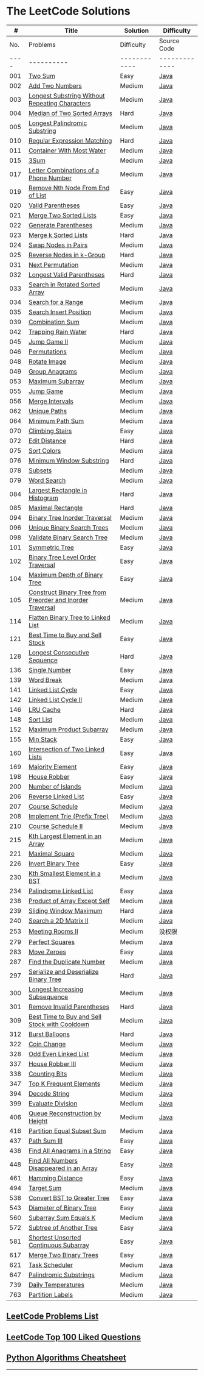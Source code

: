 # The LeetCode Solutions 

| # | Title | Solution | Difficulty |
|---| ----- | -------- | ---------- |
| No. | Problems | Difficulty | Source Code | Solution |
|---- |----------|------------|-------------|----------|
| 001 | [Two Sum](https://leetcode.com/problems/two-sum/) | Easy | [Java](https://github.com/longluo/leetcode/blob/master/Java/src/com/longluo/top100/Problem1_twoSum.java) | [2种方法：暴力 和 HashMap](http://www.longluo.me/blog/2019/03/25/Leetcode-two-sum/) |
| 002 | [Add Two Numbers](https://leetcode.com/problems/add-two-numbers/) |Medium| [Java](https://github.com/longluo/leetcode/blob/master/Java/src/com/longluo/top100/Problem2_addTwoNumbers.java) | [2种方法：模拟 和 递归](http://www.longluo.me/blog/2019/03/26/Leetcode-add-two-numbers/) |
| 003 | [Longest Substring Without Repeating Characters](https://leetcode.com/problems/longest-substring-without-repeating-characters/) | Medium | [Java](https://github.com/longluo/leetcode/blob/master/Java/src/com/longluo/top100/Problem3_longestSubstringWithoutRepeatingCharacters.java) |  |
| 004 | [Median of Two Sorted Arrays](https://leetcode.com/problems/median-of-two-sorted-arrays) | Hard | [Java](https://github.com/longluo/leetcode/blob/master/Java/src/com/longluo/top100/Problem4_findMedianSortedArrays.java) | [4种方法：合并数组，暴力法，二分搜索，划分数组](http://www.longluo.me/blog/2021/02/17/Leetcode-median-of-two-sorted-arrays/) |
| 005 | [Longest Palindromic Substring](https://leetcode.com/problems/longest-palindromic-substring/) |Medium| [Java](https://github.com/longluo/leetcode/blob/master/Java/src/com/longluo/top100/Problem5_longestPalindromeString.java) |  |
| 010 | [Regular Expression Matching](https://leetcode.com/problems/regular-expression-matching/) | Hard | [Java](https://github.com/longluo/leetcode/blob/master/Java/src/com/longluo/top100/Problem10_regularExpressionMatching.java) |  |
| 011 | [Container With Most Water](https://leetcode.com/problems/container-with-most-water/) |Medium| [Java](https://github.com/longluo/leetcode/blob/master/Java/src/com/longluo/top100/Problem11_containerWithMostWater.java) | [2 Approaches: BF and Two Pointers with Image Explaination](http://www.longluo.me/blog/2022/04/05/Leetcode-container-with-most-water/) |
| 015 | [3Sum](https://leetcode.com/problems/3sum/) |Medium| [Java](https://github.com/longluo/leetcode/blob/master/Java/src/com/longluo/top100/Problem15_3Sum.java) | [3种方法：暴力，Hash，双指针](http://www.longluo.me/blog/2021/02/05/Leetcode-three-sum/) |
| 017 | [Letter Combinations of a Phone Number](https://leetcode.com/problems/letter-combinations-of-a-phone-number/) |Medium| [Java](https://github.com/longluo/leetcode/blob/master/Java/src/com/longluo/top100/Problem17_letterCombinationsOfAPhoneNumber.java) | [4 Approaches: BF 4 Loops, Backtracking, BFS, Queue with Image Explaination](http://www.longluo.me/blog/2022/05/09/Leetcode-letter-combinations-of-a-phone-number/) |
| 019 | [Remove Nth Node From End of List](https://leetcode.com/problems/remove-nth-node-from-end-of-list/) | Easy | [Java](https://github.com/longluo/leetcode/blob/master/Java/src/com/longluo/top100/Problem19_removeNthNodeFromEndOfList.java) |  |
| 020 | [Valid Parentheses](https://leetcode.com/problems/valid-parentheses/) | Easy | [Java](https://github.com/longluo/leetcode/blob/master/Java/src/com/longluo/top100/Problem20_validParentheses.java) |  |
| 021 | [Merge Two Sorted Lists](https://leetcode.com/problems/merge-two-sorted-lists/) | Easy | [Java](https://github.com/longluo/leetcode/blob/master/Java/src/com/longluo/top100/Problem21_mergeTwoSortedList.java) |  |
| 022 | [Generate Parentheses](https://leetcode.com/problems/generate-parentheses/) |Medium| [Java](https://github.com/longluo/leetcode/blob/master/Java/src/com/longluo/top100/Problem22_generateParenthesis.java) | [2种方法：暴力法 和 回溯法](http://www.longluo.me/blog/2020/11/11/Leetcode-generate-parenthesis/) |
| 023 | [Merge k Sorted Lists](https://leetcode.com/problems/merge-k-sorted-lists/) | Hard | [Java](https://github.com/longluo/leetcode/blob/master/Java/src/com/longluo/top100/Problem23_mergeKSortedLists.java) |  |
| 024 | [Swap Nodes in Pairs](https://leetcode.com/problems/swap-nodes-in-pairs/) |Medium| [Java](https://github.com/longluo/leetcode/blob/master/Java/src/com/longluo/top100/Problem24_swapNodesInPairs.java) |  |
| 025 | [Reverse Nodes in k-Group](https://leetcode.com/problems/reverse-nodes-in-k-group/) |Hard| [Java](https://github.com/longluo/leetcode/blob/master/Java/src/com/longluo/top100/Problem25_reverseNodesInKGroup.java) |  |
| 031 | [Next Permutation](https://leetcode.com/problems/next-permutation/) |Medium| [Java](https://github.com/longluo/leetcode/blob/master/Java/src/com/longluo/top100/Problem31_nextPermutation.java) | [Two Pointers Solution with Detailed Explanation and Code Commented](http://www.longluo.me/blog/2022/04/03/Leetcode-next-permutation/) |
| 032 | [Longest Valid Parentheses](https://leetcode.com/problems/longest-valid-parentheses/) | Hard | [Java](https://github.com/longluo/leetcode/blob/master/Java/src/com/longluo/top100/Problem32_longestValidParentheses.java) |  |
| 033 | [Search in Rotated Sorted Array](https://leetcode.com/problems/search-in-rotated-sorted-array/) |Medium| [Java](https://github.com/longluo/leetcode/blob/master/Java/src/com/longluo/top100/Problem33_searchInRotatedSortedArray.java) |  |
| 034 | [Search for a Range](https://leetcode.com/problems/search-for-a-range/) |Medium| [Java](https://github.com/longluo/leetcode/blob/master/Java/src/com/longluo/top100/Problem34_findFirstAndLastPositionOfElementInSortedArray.java) |  |
| 035 | [Search Insert Position](https://leetcode.com/problems/search-insert-position/) |Medium| [Java](https://github.com/longluo/leetcode/blob/master/Java/src/com/longluo/top100/Problem35_searchInsertPosition.java) |  |
| 039 | [Combination Sum](https://leetcode.com/problems/combination-sum/) |Medium| [Java](https://github.com/longluo/leetcode/blob/master/Java/src/com/longluo/top100/Problem39_combinationSum.java) |  |
| 042 | [Trapping Rain Water](https://leetcode.com/problems/trapping-rain-water/) | Hard | [Java](https://github.com/longluo/leetcode/blob/master/Java/src/com/longluo/top100/Problem42_trappingRainWater.java) |  |
| 045 | [Jump Game II](https://leetcode-cn.com/problems/jump-game-ii/) |Medium| [Java](https://github.com/longluo/leetcode/blob/master/Java/src/com/longluo/top100/Problem45_jumpGame_ii.java) |  |
| 046 | [Permutations](https://leetcode.com/problems/permutations/) |Medium| [Java](https://github.com/longluo/leetcode/blob/master/Java/src/com/longluo/top100/Problem46_permutations.java) |  |
| 048 | [Rotate Image](https://leetcode.com/problems/rotate-image/) |Medium| [Java](https://github.com/longluo/leetcode/blob/master/Java/src/com/longluo/top100/Problem48_rotateImage.java) |  |
| 049 | [Group Anagrams](https://leetcode.com/problems/anagrams/) |Medium| [Java](https://github.com/longluo/leetcode/blob/master/Java/src/com/longluo/top100/Problem49_groupAnagrams.java) |  |
| 053 | [Maximum Subarray](https://leetcode.com/problems/maximum-subarray/) |Medium| [Java](https://github.com/longluo/leetcode/blob/master/Java/src/com/longluo/top100/Problem53_maximumSubarray.java) |  |
| 055 | [Jump Game](https://leetcode.com/problems/jump-game/) |Medium| [Java](https://github.com/longluo/leetcode/blob/master/Java/src/com/longluo/top100/Problem55_jumpGame.java) |  |
| 056 | [Merge Intervals](https://leetcode.com/problems/merge-intervals/) |Medium| [Java](https://github.com/longluo/leetcode/blob/master/Java/src/com/longluo/top100/Problem56_mergeIntervals.java) |  |
| 062 | [Unique Paths](https://leetcode.com/problems/unique-paths/) |Medium| [Java](https://github.com/longluo/leetcode/blob/master/Java/src/com/longluo/top100/Problem62_uniquePaths.java) |  |
| 064 | [Minimum Path Sum](https://leetcode.com/problems/minimum-path-sum/) |Medium| [Java](https://github.com/longluo/leetcode/blob/master/Java/src/com/longluo/top100/Problem64_minimumPathSum.java) |  |
| 070 | [Climbing Stairs](https://leetcode.com/problems/climbing-stairs/) | Easy | [Java](https://github.com/longluo/leetcode/blob/master/Java/src/com/longluo/top100/Problem70_climbingStairs.java) |  |
| 072 | [Edit Distance](https://leetcode.com/problems/edit-distance/) | Hard | [Java](https://github.com/longluo/leetcode/blob/master/Java/src/com/longluo/top100/Problem72_editDistance.java) |  |
| 075 | [Sort Colors](https://leetcode.com/problems/sort-colors/)|Medium| [Java](https://github.com/longluo/leetcode/blob/master/Java/src/com/longluo/top100/Problem75_sortColors.java) |  |
| 076 | [Minimum Window Substring](https://leetcode.com/problems/minimum-window-substring) | Hard| [Java](https://github.com/longluo/leetcode/blob/master/Java/src/com/longluo/top100/Problem76_minimumWindowSubstring.java) |  |
| 078 | [Subsets](https://leetcode.com/problems/subsets/) |Medium| [Java](https://github.com/longluo/leetcode/blob/master/Java/src/com/longluo/top100/Problem78_subsets.java) |  |
| 079 | [Word Search](https://leetcode.com/problems/word-search/)|Medium| [Java](https://github.com/longluo/leetcode/blob/master/Java/src/com/longluo/top100/Problem79_wordSearch.java) |  |
| 084 | [Largest Rectangle in Histogram](https://leetcode.com/problems/largest-rectangle-in-histogram) | Hard | [Java](https://github.com/longluo/leetcode/blob/master/Java/src/com/longluo/top100/Problem84_largestRectangleInHistogram.java) |  |
| 085 | [Maximal Rectangle](https://leetcode.com/problems/maximal-rectangle) | Hard | [Java](https://github.com/longluo/leetcode/blob/master/Java/src/com/longluo/top100/Problem85_maximalRectangle.java) |  |
| 094 | [Binary Tree Inorder Traversal](https://leetcode.com/problems/binary-tree-inorder-traversal/) |Medium| [Java](https://github.com/longluo/leetcode/blob/master/Java/src/com/longluo/top100/Problem94_binaryTreeInorderTraversal.java) |  |
| 096 | [Unique Binary Search Trees](https://leetcode.com/problems/unique-binary-search-trees/) |Medium| [Java](https://github.com/longluo/leetcode/blob/master/Java/src/com/longluo/top100/Problem96_uniqueBinarySearchTrees.java) |  |
| 098 | [Validate Binary Search Tree](https://leetcode.com/problems/validate-binary-search-tree/) |Medium| [Java](https://github.com/longluo/leetcode/blob/master/Java/src/com/longluo/top100/Problem98_validateBinarySearchTree.java) |  |
| 101 | [Symmetric Tree](https://leetcode.com/problems/symmetric-tree/) | Easy | [Java](https://github.com/longluo/leetcode/blob/master/Java/src/com/longluo/top100/Problem101_symmetricTree.java) |  |
| 102 | [Binary Tree Level Order Traversal](https://leetcode.com/problems/binary-tree-level-order-traversal/) | Easy | [Java](https://github.com/longluo/leetcode/blob/master/Java/src/com/longluo/top100/Problem102_binaryTreeLevelOrderTraversal.java) |  |
| 104 | [Maximum Depth of Binary Tree](https://leetcode.com/problems/maximum-depth-of-binary-tree/) | Easy | [Java](https://github.com/longluo/leetcode/blob/master/Java/src/com/longluo/top100/Problem104_maximumDepthOfBinaryTree.java) |  |
| 105 | [Construct Binary Tree from Preorder and Inorder Traversal](https://leetcode.com/problems/construct-binary-tree-from-preorder-and-inorder-traversal/) |Medium| [Java](https://github.com/longluo/leetcode/blob/master/Java/src/com/longluo/top100/Problem105_constructBinaryTreeFromPreorderAndInorderTraversal.java) |  |
| 114 | [Flatten Binary Tree to Linked List](https://leetcode.com/problems/flatten-binary-tree-to-linked-list/) |Medium| [Java](https://github.com/longluo/leetcode/blob/master/Java/src/com/longluo/top100/Problem114_flattenBinaryTreeToLinkedList.java) |  |
| 121 | [Best Time to Buy and Sell Stock](https://leetcode.com/problems/best-time-to-buy-and-sell-stock/) | Easy | [Java](https://github.com/longluo/leetcode/blob/master/Java/src/com/longluo/top100/Problem121_bestTimeToBuyAndSellStock.java) |  |
| 128 | [Longest Consecutive Sequence](https://leetcode.com/problems/longest-consecutive-sequence/) | Hard | [Java](https://github.com/longluo/leetcode/blob/master/Java/src/com/longluo/top100/Problem128_longestConsecutiveSequence.java) |  |
| 136 | [Single Number](https://leetcode.com/problems/single-number) | Easy | [Java](https://github.com/longluo/leetcode/blob/master/Java/src/com/longluo/top100/Problem136_singleNumber.java) |  |
| 139 | [Word Break](https://leetcode.com/problems/word-break/) |Medium| [Java](https://github.com/longluo/leetcode/blob/master/Java/src/com/longluo/top100/Problem139_wordBreak.java) |  |
| 141 | [Linked List Cycle](https://leetcode.com/problems/linked-list-cycle/) | Easy | [Java](https://github.com/longluo/leetcode/blob/master/Java/src/com/longluo/top100/Problem141_linkedListCycle.java) |  |
| 142 | [Linked List Cycle II](https://leetcode.com/problems/linked-list-cycle-ii/) |Medium| [Java](https://github.com/longluo/leetcode/blob/master/Java/src/com/longluo/top100/Problem142_linkedListCycle_ii.java) |  |
| 146 | [LRU Cache](https://leetcode.com/problems/lru-cache/) | Hard | [Java](https://github.com/longluo/leetcode/blob/master/Java/src/com/longluo/top100/Problem146_lruCache.java) |  |
| 148 | [Sort List](https://leetcode.com/problems/sort-list/) |Medium| [Java](https://github.com/longluo/leetcode/blob/master/Java/src/com/longluo/top100/Problem148_sortList.java) |  |
| 152 | [Maximum Product Subarray](https://leetcode.com/problems/maximum-product-subarray/) |Medium| [Java](https://github.com/longluo/leetcode/blob/master/Java/src/com/longluo/top100/Problem152_maximumProductSubarray.java) |  |
| 155 | [Min Stack](https://leetcode.com/problems/min-stack/) | Easy | [Java](https://github.com/longluo/leetcode/blob/master/Java/src/com/longluo/top100/Problem155_minStack.java) | [3种方法：辅助栈，栈，链表](http://www.longluo.me/blog/2021/02/23/Leetcode-min-stack/) |
| 160 | [Intersection of Two Linked Lists](https://leetcode.com/problems/intersection-of-two-linked-lists/) | Easy | [Java](https://github.com/longluo/leetcode/blob/master/Java/src/com/longluo/top100/Problem160_intersectionOfTwoLinkedLists.java) |  |
| 169 | [Majority Element](https://leetcode.com/problems/majority-element/) | Easy | [Java](https://github.com/longluo/leetcode/blob/master/Java/src/com/longluo/top100/Problem169_majorityElement.java) |  |
| 198 | [House Robber](https://leetcode.com/problems/house-robber/) | Easy | [Java](https://github.com/longluo/leetcode/blob/master/Java/src/com/longluo/top100/Problem198_houseRobber.java) |  |
| 200 | [Number of Islands](https://leetcode.com/problems/number-of-islands/) |Medium| [Java](https://github.com/longluo/leetcode/blob/master/Java/src/com/longluo/top100/Problem200_numberOfIslands.java) |  |
| 206 | [Reverse Linked List](https://leetcode.com/problems/reverse-linked-list/) | Easy | [Java](https://github.com/longluo/leetcode/blob/master/Java/src/com/longluo/top100/Problem206_reverseLinkedList.java) |  |
| 207 | [Course Schedule](https://leetcode.com/problems/course-schedule/) |Medium| [Java](https://github.com/longluo/leetcode/blob/master/Java/src/com/longluo/top100/Problem207_courseSchedule.java) |  |
| 208 | [Implement Trie (Prefix Tree)](https://leetcode.com/problems/implement-trie-prefix-tree/) |Medium| [Java](https://github.com/longluo/leetcode/blob/master/Java/src/com/longluo/top100/Problem208_implementTriePrefixTree.java) |  |
| 210 | [Course Schedule II](https://leetcode.com/problems/course-schedule-ii/) |Medium| [Java](https://github.com/longluo/leetcode/blob/master/Java/src/com/longluo/top100/Problem210_findOrder.java) |  |
| 215 | [Kth Largest Element in an Array](https://leetcode.com/problems/kth-largest-element-in-an-array/) |Medium| [Java](https://github.com/longluo/leetcode/blob/master/Java/src/com/longluo/top100/Problem215_kthLargestElementInAnArray.java) |  |
| 221 | [Maximal Square](https://leetcode.com/problems/maximal-square/) |Medium| [Java](https://github.com/longluo/leetcode/blob/master/Java/src/com/longluo/top100/Problem221_maximalSquare.java) |  |
| 226 | [Invert Binary Tree](https://leetcode.com/problems/invert-binary-tree/) | Easy | [Java](https://github.com/longluo/leetcode/blob/master/Java/src/com/longluo/top100/Problem226_invertBinaryTree.java) |  |
| 230 | [Kth Smallest Element in a BST](https://leetcode.com/problems/invert-binary-tree/) |Medium| [Java](https://github.com/longluo/leetcode/blob/master/Java/src/com/longluo/top100/Problem230_kthSmallestElementInABst.java) |  |
| 234 | [Palindrome Linked List](https://leetcode.com/problems/palindrome-linked-list/) | Easy | [Java](https://github.com/longluo/leetcode/blob/master/Java/src/com/longluo/top100/Problem234_palindromeLinkedList.java) |  |
| 238 | [Product of Array Except Self](https://leetcode.com/problems/product-of-array-except-self/) |Medium| [Java](https://github.com/longluo/leetcode/blob/master/Java/src/com/longluo/top100/Problem238_productOfArrayExceptSelf.java) |  |
| 239 | [Sliding Window Maximum](https://leetcode.com/problems/sliding-window-maximum/) | Hard | [Java](https://github.com/longluo/leetcode/blob/master/Java/src/com/longluo/top100/Problem239_slidingWindowMaximum.java) |  |
| 240 | [Search a 2D Matrix II](https://leetcode.com/problems/search-a-2d-matrix-ii/) |Medium| [Java](https://github.com/longluo/leetcode/blob/master/Java/src/com/longluo/top100/Problem240_searcha2DMatrix_ii.java) |  |
| 253 | [Meeting Rooms II](https://leetcode.com/problems/meeting-rooms-ii) |Medium| 没权限  |  |
| 279 | [Perfect Squares](https://leetcode.com/problems/perfect-squares/) |Medium| [Java](https://github.com/longluo/leetcode/blob/master/Java/src/com/longluo/top100/Problem279_perfectSquares.java) |  |
| 283 | [Move Zeroes](https://leetcode.com/problems/move-zeroes/)| Easy | [Java](https://github.com/longluo/leetcode/blob/master/Java/src/com/longluo/top100/Problem283_moveZeroes.java) |  |
| 287 | [Find the Duplicate Number](https://leetcode.com/problems/find-the-duplicate-number/) |Medium| [Java](https://github.com/longluo/leetcode/blob/master/Java/src/com/longluo/top100/Problem287_findTheDuplicateNumber.java) | [9 Approaches: Count, Hash, Sort, Binary Search, Bit, Fast Slow Pointers](http://www.longluo.me/blog/2022/02/18/Leetcode-find-the-duplicate-number/) |
| 297 | [Serialize and Deserialize Binary Tree](https://leetcode.com/problems/serialize-and-deserialize-binary-tree/) | Hard | [Java](https://github.com/longluo/leetcode/blob/master/Java/src/com/longluo/top100/Problem297_serializeAndDeserializeBinaryTree.java)  |  |
| 300 | [Longest Increasing Subsequence](https://leetcode.com/problems/longest-increasing-subsequence/) |Medium| [Java](https://github.com/longluo/leetcode/blob/master/Java/src/com/longluo/top100/Problem300_longestIncreasingSubsequence.java) |  |
| 301 | [Remove Invalid Parentheses](https://leetcode.com/problems/remove-invalid-parentheses/) |Hard| [Java](https://github.com/longluo/leetcode/blob/master/Java/src/com/longluo/top100/Problem301_removeInvalidParentheses.java) |  |
| 309 | [Best Time to Buy and Sell Stock with Cooldown](https://leetcode.com/problems/best-time-to-buy-and-sell-stock-with-cooldown/) |Medium| [Java](https://github.com/longluo/leetcode/blob/master/Java/src/com/longluo/top100/Problem309_bestTimeToBuyAndSellStockWithCooldown.java)  |  |
| 312 | [Burst Balloons](https://leetcode.com/problems/burst-balloons/) | Hard | [Java](https://github.com/longluo/leetcode/blob/master/Java/src/com/longluo/top100/Problem312_burstBalloons.java) |  |
| 322 | [Coin Change](https://leetcode.com/problems/coin-change/)|Medium| [Java](https://github.com/longluo/leetcode/blob/master/Java/src/com/longluo/top100/Problem322_coinChange.java) |  |
| 328 | [Odd Even Linked List](https://leetcode.com/problems/odd-even-linked-list/)|Medium| [Java](https://github.com/longluo/leetcode/blob/master/Java/src/com/longluo/top100/Problem328_oddEvenLinkedList.java) |  |
| 337 | [House Robber III](https://leetcode.com/problems/house-robber-iii/) |Medium| [Java](https://github.com/longluo/leetcode/blob/master/Java/src/com/longluo/top100/Problem337_houseRobber_iii.java) |  |
| 338 | [Counting Bits](https://leetcode.com/problems/counting-bits/) |Medium| [Java](https://github.com/longluo/leetcode/blob/master/Java/src/com/longluo/top100/Problem338_countBits.java) |  |
| 347 | [Top K Frequent Elements](https://leetcode.com/problems/top-k-frequent-elements/) |Medium| [Java](https://github.com/longluo/leetcode/blob/master/Java/src/com/longluo/top100/Problem347_topKFrequentElements.java) |  |
| 394 | [Decode String](https://leetcode.com/problems/decode-string/) |Medium| [Java](https://github.com/longluo/leetcode/blob/master/Java/src/com/longluo/top100/Problem394_decodeString.java) |  |
| 399 | [Evaluate Division](https://leetcode.com/problems/evaluate-division/) |Medium| [Java](https://github.com/longluo/leetcode/blob/master/Java/src/com/longluo/top100/Problem399_evaluateDivision.java) |  |
| 406 | [Queue Reconstruction by Height](https://leetcode.com/problems/queue-reconstruction-by-height/) |Medium| [Java](https://github.com/longluo/leetcode/blob/master/Java/src/com/longluo/top100/Problem406_queueReconstructionByHeight.java) |  |
| 416 | [Partition Equal Subset Sum](https://leetcode.com/problems/partition-equal-subset-sum/) |Medium| [Java](https://github.com/longluo/leetcode/blob/master/Java/src/com/longluo/top100/Problem416_partitionEqualSubsetSum.java) |  |
| 437 | [Path Sum III](https://leetcode.com/problems/path-sum-iii/) | Easy | [Java](https://github.com/longluo/leetcode/blob/master/Java/src/com/longluo/top100/Problem437_pathSum_iii.java) |  |
| 438 | [Find All Anagrams in a String](https://leetcode.com/problems/find-all-anagrams-in-a-string/) | Easy |[Java](https://github.com/longluo/leetcode/blob/master/Java/src/com/longluo/top100/Problem438_findAllAnagramsInAString.java) | [滑动窗口：从HashMap，数组，再到统计字母数量之差](http://www.longluo.me/blog/2021/11/28/Leetcode-find-all-anagrams-in-a-string/) |
| 448 | [Find All Numbers Disappeared in an Array](https://leetcode.com/problems/find-all-numbers-disappeared-in-an-array/) | Easy | [Java](https://github.com/longluo/leetcode/blob/master/Java/src/com/longluo/top100/Problem448_findAllNumbersDisappearedInAnArray.java) |  |
| 461 | [Hamming Distance](https://leetcode.com/problems/hamming-distance/) | Easy | [Java](https://github.com/longluo/leetcode/blob/master/Java/src/com/longluo/top100/Problem461_hammingDistance.java) |  |
| 494 | [Target Sum](https://leetcode.com/problems/target-sum/) |Medium| [Java](https://github.com/longluo/leetcode/blob/master/Java/src/com/longluo/top100/Problem494_targetSum.java) |  |
| 538 | [Convert BST to Greater Tree](https://leetcode.com/problems/convert-bst-to-greater-tree/) | Easy | [Java](https://github.com/longluo/leetcode/blob/master/Java/src/com/longluo/top100/Problem538_convertBSTToGreaterTree.java) |  |
| 543 | [Diameter of Binary Tree](https://leetcode.com/problems/diameter-of-binary-tree/) | Easy | [Java](https://github.com/longluo/leetcode/blob/master/Java/src/com/longluo/top100/Problem543_diameterOfBinaryTree.java) |  |
| 560 | [Subarray Sum Equals K](https://leetcode.com/problems/subarray-sum-equals-k) |Medium| [Java](https://github.com/longluo/leetcode/blob/master/Java/src/com/longluo/top100/Problem560_subarraySumEqualsK.java) |  |
| 572 | [Subtree of Another Tree](https://leetcode.com/problems/subtree-of-another-tree/) | Easy | [Java](https://github.com/longluo/leetcode/blob/master/Java/src/com/longluo/top100/Problem572_subtreeOfAnotherTree.java) |  |
| 581 | [Shortest Unsorted Continuous Subarray](https://leetcode.com/problems/shortest-unsorted-continuous-subarray/) | Easy | [Java](https://github.com/longluo/leetcode/blob/master/Java/src/com/longluo/top100/Problem581_shortestUnsortedContinuousSubarray.java) |  |
| 617 | [Merge Two Binary Trees](https://leetcode.com/problems/merge-two-binary-trees/) | Easy | [Java](https://github.com/longluo/leetcode/blob/master/Java/src/com/longluo/top100/Problem617_mergeTwoBinaryTrees.java) | [ 4 Approaches: Recursion, Iteration, BFS and DFS](http://www.longluo.me/blog/2022/04/12/Leetcode-merge-two-binary-trees/) |
| 621 | [Task Scheduler](https://leetcode.com/problems/task-scheduler) |Medium| [Java](https://github.com/longluo/leetcode/blob/master/Java/src/com/longluo/top100/Problem621_taskScheduler.java) |  |
| 647 | [Palindromic Substrings](https://leetcode.com/problems/palindromic-substrings) |Medium| [Java](https://github.com/longluo/leetcode/blob/master/Java/src/com/longluo/top100/Problem647_palindromicSubstrings.java) |  |
| 739 | [Daily Temperatures](https://leetcode.com/problems/daily-temperatures/) |Medium| [Java](https://github.com/longluo/leetcode/blob/master/Java/src/com/longluo/top100/Problem739_dailyTemperatures.java) |  |
| 763 | [Partition Labels](https://leetcode.com/problems/partition-labels/) |Medium| [Java](https://github.com/longluo/leetcode/blob/master/Java/src/com/longluo/top100/Problem763_partitionLabels.java) | [Illustration of the Max Position of the Char in the Partition with Easy Detailed Explanation](http://www.longluo.me/blog/2022/03/21/Leetcode-Partition-Labels) |



## [LeetCode Problems List](https://github.com/longluo/leetcode/wiki/LeetCode-Problems-List)

## [LeetCode Top 100 Liked Questions](https://github.com/longluo/leetcode/wiki/LeetCode-Top-100-Liked-Questions)

## [Python Algorithms Cheatsheet](https://github.com/longluo/leetcode/wiki/Python-Algorithms-Cheatsheet)


-------------------

